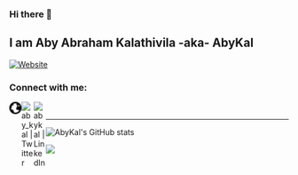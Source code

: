 ### Hi there 👋
## I am Aby Abraham Kalathivila -aka- AbyKal

[![Website](https://img.shields.io/website?label=abykal.me&style=for-the-badge&url=https%3A%2F%2Fcodestackr.com)](https://www.abykal.me)

### Connect with me:

<img align="left" alt="abykal.me" width="22px" src="https://raw.githubusercontent.com/iconic/open-iconic/master/svg/globe.svg" />

<img align="left" alt="aby_kal | Twitter" width="22px" src="https://cdn.jsdelivr.net/npm/simple-icons@v3/icons/twitter.svg" />

<img align="left" alt="abykal | LinkedIn" width="22px" src="https://cdn.jsdelivr.net/npm/simple-icons@v3/icons/linkedin.svg" />
<br />

---

![AbyKal's GitHub stats](https://github-readme-stats.vercel.app/api?username=abykal&show_icons=true&theme=dark)


![](https://komarev.com/ghpvc/?username=abykal&label=Visitors&color=blueviolet)
<!--
**abykal/abykal** is a ✨ _special_ ✨ repository because its `README.md` (this file) appears on your GitHub profile.

Here are some ideas to get you started:

- 🔭 I’m currently working on ...
- 🌱 I’m currently learning ...
- 👯 I’m looking to collaborate on ...
- 🤔 I’m looking for help with ...
- 💬 Ask me about ...
- 📫 How to reach me: ...
- 😄 Pronouns: ...
- ⚡ Fun fact: ...
-->
